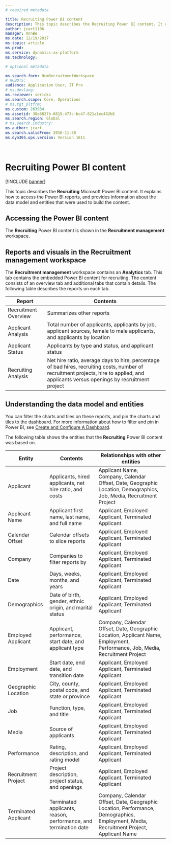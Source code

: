 ```yaml
---
# required metadata

title: Recruiting Power BI content
description: This topic describes the Recruiting Power BI content. It explains how to access the reports, and provides information about the data model and entities that were used to build the content.
author: jcart1106 
manager: AnnBe
ms.date: 12/19/2017
ms.topic: article
ms.prod: 
ms.service: dynamics-ax-platform
ms.technology: 

# optional metadata

ms.search.form: HcmRecruitmentWorkspace
# ROBOTS: 
audience: Application User, IT Pro
# ms.devlang: 
ms.reviewer: sericks
ms.search.scope: Core, Operations
# ms.tgt_pltfrm: 
ms.custom: 263934
ms.assetid: 38e6827b-0819-473c-bc47-821a1ec482b8
ms.search.region: Global
# ms.search.industry: 
ms.author: jcart
ms.search.validFrom: 2016-11-30
ms.dyn365.ops.version: Version 1611

---
```


# Recruiting Power BI content

[!INCLUDE [banner](../includes/banner.md)]

This topic describes the **Recruiting** Microsoft Power BI content. It explains how to access the Power BI reports, and provides information about the data model and entities that were used to build the content.

## Accessing the Power BI content
The **Recruiting** Power BI content is shown in the **Recruitment management** workspace. 

## Reports and visuals in the Recruitment management workspace
The **Recruitment management** workspace contains an **Analytics** tab. This tab contains the embedded Power BI content for recruiting. The content consists of an overview tab and additional tabs that contain details. The following table describes the reports on each tab.

| Report               | Contents |
|----------------------|----------|
| Recruitment Overview | Summarizes other reports |
| Applicant Analysis   | Total number of applicants, applicants by job, applicant sources, female to male applicants, and applicants by location |
| Applicant Status     | Applicants by type and status, and applicant status |
| Recruiting Analysis  | Net hire ratio, average days to hire, percentage of bad hires, recruiting costs, number of recruitment projects, hire to applied, and applicants versus openings by recruitment project |

## Understanding the data model and entities
You can filter the charts and tiles on these reports, and pin the charts and tiles to the dashboard. For more information about how to filter and pin in
Power BI, see [Create and Configure A Dashboard](https://powerbi.microsoft.com/en-us/guided-learning/powerbi-learning-4-2-create-configure-dashboards).

The following table shows the entities that the **Recruiting** Power BI content was based on.

| Entity               | Contents                                                         | Relationships with other entities |
|----------------------|------------------------------------------------------------------|-----------------------------------|
| Applicant            | Applicants, hired applicants, net hire ratio, and costs          | Applicant Name, Company, Calendar Offset, Date, Geographic Location, Demographics, Job, Media, Recruitment Project |
| Applicant Name       | Applicant first name, last name, and full name                   | Applicant, Employed Applicant, Terminated Applicant |
| Calendar Offset      | Calendar offsets to slice reports                                | Applicant, Employed Applicant, Terminated Applicant |
| Company              | Companies to filter reports by                                   | Applicant, Employed Applicant, Terminated Applicant |
| Date                 | Days, weeks, months, and years                                   | Applicant, Employed Applicant, Terminated Applicant |
| Demographics         | Date of birth, gender, ethnic origin, and marital status         | Applicant, Employed Applicant, Terminated Applicant |
| Employed Applicant   | Applicant, performance, start date, and applicant type           | Company, Calendar Offset, Date, Geographic Location, Applicant Name, Employment, Performance, Job, Media, Recruitment Project |
| Employment           | Start date, end date, and transition date                        | Applicant, Employed Applicant, Terminated Applicant |
| Geographic Location  | City, county, postal code, and state or province                 | Applicant, Employed Applicant, Terminated Applicant |
| Job                  | Function, type, and title                                        | Applicant, Employed Applicant, Terminated Applicant |
| Media                | Source of applicants                                             | Applicant, Employed Applicant, Terminated Applicant |
| Performance          | Rating, description, and rating model                            | Applicant, Employed Applicant, Terminated Applicant |
| Recruitment Project  | Project description, project status, and openings                | Applicant, Employed Applicant, Terminated Applicant |
| Terminated Applicant | Terminated applicants, reason, performance, and termination date | Company, Calendar Offset, Date, Geographic Location, Performance, Demographics, Employment, Media, Recruitment Project, Applicant Name |


